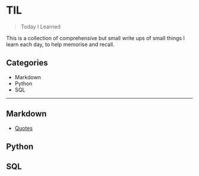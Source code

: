 # TIL
> Today I Learned

This is a collection of comprehensive but small write ups of small things I learn each day, to help memorise and recall. 

## **Categories**

- Markdown
- Python
- SQL
---

## **Markdown**

- [Quotes](Markdown\quote.md)

## **Python**

## **SQL**